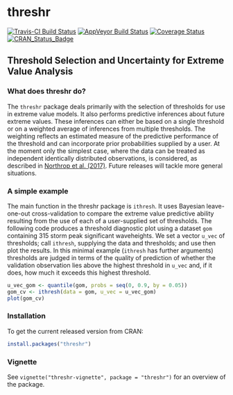 
<!-- README.md is generated from README.Rmd. Please edit that file -->
threshr
=======

[![Travis-CI Build Status](https://travis-ci.org/paulnorthrop/threshr.svg?branch=master)](https://travis-ci.org/paulnorthrop/threshr) [![AppVeyor Build Status](https://ci.appveyor.com/api/projects/status/github/paulnorthrop/threshr?branch=master&svg=true)](https://ci.appveyor.com/project/paulnorthrop/threshr) [![Coverage Status](https://codecov.io/github/paulnorthrop/threshr/coverage.svg?branch=master)](https://codecov.io/github/paulnorthrop/threshr?branch=master) [![CRAN\_Status\_Badge](https://www.r-pkg.org/badges/version/threshr)](https://cran.r-project.org/package=threshr)

Threshold Selection and Uncertainty for Extreme Value Analysis
--------------------------------------------------------------

### What does threshr do?

The `threshr` package deals primarily with the selection of thresholds for use in extreme value models. It also performs predictive inferences about future extreme values. These inferences can either be based on a single threshold or on a weighted average of inferences from multiple thresholds. The weighting reflects an estimated measure of the predictive performance of the threshold and can incorporate prior probabilities supplied by a user. At the moment only the simplest case, where the data can be treated as independent identically distributed observations, is considered, as described in [Northrop et al. (2017)](https://doi.org/10.1111/rssc.12159). Future releases will tackle more general situations.

### A simple example

The main function in the threshr package is `ithresh`. It uses Bayesian leave-one-out cross-validation to compare the extreme value predictive ability resulting from the use of each of a user-supplied set of thresholds. The following code produces a threshold diagnostic plot using a dataset `gom` containing 315 storm peak significant waveheights. We set a vector `u_vec` of thresholds; call `ithresh`, supplying the data and thresholds; and use then plot the results. In this minimal example (`ithresh` has further arguments) thresholds are judged in terms of the quality of prediction of whether the validation observation lies above the highest threshold in `u_vec` and, if it does, how much it exceeds this highest threshold.

``` r
u_vec_gom <- quantile(gom, probs = seq(0, 0.9, by = 0.05))
gom_cv <- ithresh(data = gom, u_vec = u_vec_gom)
plot(gom_cv)
```

### Installation

To get the current released version from CRAN:

``` r
install.packages("threshr")
```

### Vignette

See `vignette("threshr-vignette", package = "threshr")` for an overview of the package.
